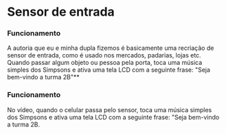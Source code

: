 # Sensor de entrada

### Funcionamento
A autoria que eu e minha dupla fizemos é basicamente uma recriação de sensor de entrada, como é usado nos mercados, padarias, lojas etc. Quando passar algum objeto ou pessoa pela porta, toca uma música simples dos Simpsons e ativa uma tela LCD com a seguinte frase: "Seja bem-vindo a turma 2B"**

### Funcionamento
No vídeo, quando o celular passa pelo sensor, toca uma música simples dos Simpsons e ativa uma tela LCD com a seguinte frase: "Seja bem-vindo a turma 2B.
